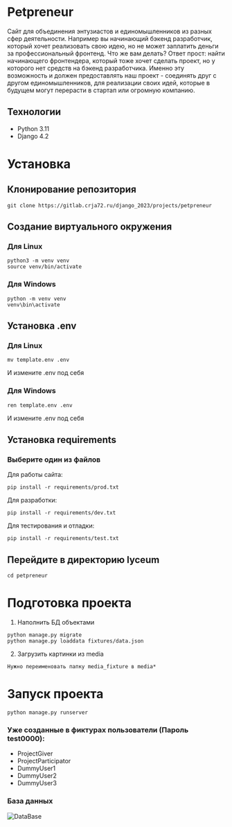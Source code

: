 # Petpreneur

Сайт для объединения энтузиастов и единомышленников из разных сфер деятельности.
Например вы начинающий бэкенд разработчик, который хочет реализовать свою идею, но не может заплатить деньги за профессиональный фронтенд. Что же вам делать? Ответ прост: найти начинающего фронтендера, который тоже хочет сделать проект, но у которого нет средств на бэкенд разработчика. Именно эту возможность и должен предоставлять наш проект - соединять друг с другом единомышленников, для реализации своих идей, которые в будущем могут перерасти в стартап или огромную компанию.

## Технологии
- Python 3.11
- Django 4.2

# Установка 
## Клонирование репозитория
```
git clone https://gitlab.crja72.ru/django_2023/projects/petpreneur
```
## Создание виртуального окружения
### Для Linux
```
python3 -m venv venv
source venv/bin/activate
```
### Для Windows
```
python -m venv venv
venv\bin\activate
```
## Установка .env
### Для Linux
```
mv template.env .env
```
И измените .env под себя
### Для Windows
```
ren template.env .env
```
И измените .env под себя

## Установка requirements
### Выберите один из файлов
Для работы сайта:
```
pip install -r requirements/prod.txt
```
Для разработки:
```
pip install -r requirements/dev.txt
```
Для тестирования и отладки:
```
pip install -r requirements/test.txt
```

## Перейдите в директорию lyceum
```
cd petpreneur
```

# Подготовка проекта
1. Наполнить БД объектами
```
python manage.py migrate
python manage.py loaddata fixtures/data.json
```
2. Загрузить картинки из media
```
Нужно переименовать папку media_fixture в media*
```


# Запуск проекта
```
python manage.py runserver
```

### Уже созданные в фиктурах пользователи (Пароль test0000):

* ProjectGiver
* ProjectParticipator
* DummyUser1
* DummyUser2
* DummyUser3

### База данных
![DataBase](ER.jpeg)
